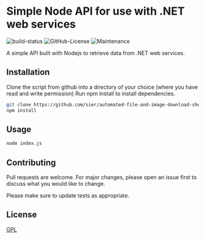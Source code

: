 # Simple Node API for use with .NET web services
![build-status](https://travis-ci.com/sier/Simple_API.svg?branch=master) ![GitHub-License](https://img.shields.io/github/license/sier/Simple_API) ![Maintenance](https://img.shields.io/maintenance/no/2017)

A simple API built with Nodejs to retrieve data from .NET web services.


## Installation

Clone the script from github into a directory of your choice (where you have read and write permission)
Run npm install to install dependencies.

```bash
git clone https://github.com/sier/automated-file-and-image-download-shell-script.git
npm install
```

## Usage

```bash
node index.js
```

## Contributing
Pull requests are welcome. For major changes, please open an issue first to discuss what you would like to change.

Please make sure to update tests as appropriate.

## License
[GPL](https://choosealicense.com/licenses/gpl-3.0/)
